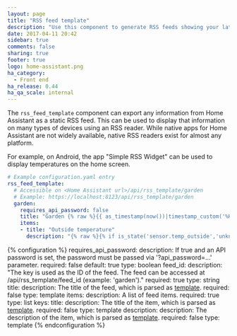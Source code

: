 ```yaml
---
layout: page
title: "RSS feed template"
description: "Use this component to generate RSS feeds showing your latest data."
date: 2017-04-11 20:42
sidebar: true
comments: false
sharing: true
footer: true
logo: home-assistant.png
ha_category:
  - Front end
ha_release: 0.44
ha_qa_scale: internal
---
```


The `rss_feed_template` component can export any information from Home Assistant as a static RSS feed. This can be used to display that information on many types of devices using an RSS reader. While native apps for Home Assistant are not widely available, native RSS readers exist for almost any platform.

For example, on Android, the app "Simple RSS Widget" can be used to display temperatures on the home screen.

```yaml
# Example configuration.yaml entry
rss_feed_template:
  # Accessible on <Home Assistant url>/api/rss_template/garden
  # Example: https://localhost:8123/api/rss_template/garden
  garden:
    requires_api_password: false
    title: "Garden {% raw %}{{ as_timestamp(now())|timestamp_custom('%H:%M', True) }}{% endraw %}"
    items:
    - title: "Outside temperature"
      description: "{% raw %}{% if is_state('sensor.temp_outside','unknown') %}---{% else %}{{states.sensor.temp_outside.state}} °C{% endif %}{% endraw %}"
```

{% configuration %}
requires_api_password:
  description: If true and an API password is set, the password must be passed via '?api_password=...' parameter.
  required: false
  default: true
  type: boolean
feed_id:
  description: "The key is used as the ID of the feed. The feed can be accessed at /api/rss_template/feed_id (example: 'garden')."
  required: true
  type: string
title:
  description: The title of the feed, which is parsed as [template](/topics/templating/).
  required: false
  type: template
items:
  description: A list of feed items.
  required: true
  type: list
  keys:
    title:
      description: The title of the item, which is parsed as [template](/topics/templating/).
      required: false
      type: template
    description:
      description: The description of the item, which is parsed as [template](/topics/templating/).
      required: false
      type: template
{% endconfiguration %}

